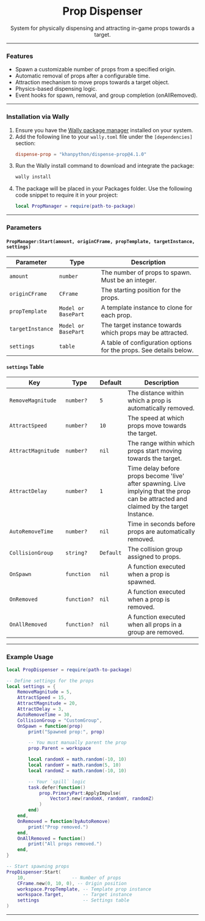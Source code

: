 <div align="center">
	<h1>Prop Dispenser</h1>
    <p>System for physically dispensing and attracting in-game props towards a target.</p>
</div>

---

### Features

- Spawn a customizable number of props from a specified origin.
- Automatic removal of props after a configurable time.
- Attraction mechanism to move props towards a target object.
- Physics-based dispensing logic.
- Event hooks for spawn, removal, and group completion (onAllRemoved).

---

### Installation via Wally

1. Ensure you have the [Wally package manager](https://github.com/UpliftGames/wally) installed on your system.
2. Add the following line to your `wally.toml` file under the `[dependencies]` section:
   ```toml
   dispense-prop = "khanpython/dispense-prop@4.1.0"
   ```
3. Run the Wally install command to download and integrate the package:
    ```bash
    wally install
    ```
4. The package will be placed in your Packages folder. Use the following code snippet to require it in your project:
    ```lua
    local PropManager = require(path-to-package)
    ```

---

### Parameters

#### `PropManager:Start(amount, originCFrame, propTemplate, targetInstance, settings)`

| Parameter        | Type            | Description                                                                 |
|------------------|-----------------|-----------------------------------------------------------------------------|
| `amount`         | `number`        | The number of props to spawn. Must be an integer.                          |
| `originCFrame`   | `CFrame`        | The starting position for the props.                                       |
| `propTemplate`   | `Model or BasePart`| A template instance to clone for each prop.                                |
| `targetInstance` | `Model or BasePart`| The target instance towards which props may be attracted.                  |
| `settings`       | `table`         | A table of configuration options for the props. See details below.         |

#### `settings` Table

| Key               | Type             | Default      | Description                                                                 |
|--------------------|------------------|--------------|-----------------------------------------------------------------------------|
| `RemoveMagnitude` | `number?`        | `5`          | The distance within which a prop is automatically removed.                  |
| `AttractSpeed`    | `number?`        | `10`         | The speed at which props move towards the target.                           |
| `AttractMagnitude`| `number?`        | `nil`        | The range within which props start moving towards the target.               |
| `AttractDelay`      | `number?`        | `1`          | Time delay before props become 'live' after spawning. Live implying that the prop can be attracted and claimed by the target Instance.                      |
| `AutoRemoveTime`  | `number?`        | `nil`        | Time in seconds before props are automatically removed.                     |
| `CollisionGroup`  | `string?`        | `Default`    | The collision group assigned to props.                                      |
| `OnSpawn`         | `function`       | `nil`        | A function executed when a prop is spawned.                                 |
| `OnRemoved`       | `function?`      | `nil`        | A function executed when a prop is removed.                                 |
| `OnAllRemoved`    | `function?`      | `nil`        | A function executed when all props in a group are removed.                  |

---

### Example Usage

```lua
local PropDispenser = require(path-to-package)

-- Define settings for the props
local settings = {
    RemoveMagnitude = 5,
    AttractSpeed = 15,
    AttractMagnitude = 20,
    AttractDelay = 3,
    AutoRemoveTime = 30,
    CollisionGroup = "CustomGroup",
    OnSpawn = function(prop)
        print("Spawned prop:", prop)

        -- You must manually parent the prop
        prop.Parent = workspace

        local randomX = math.random(-10, 10)
        local randomY = math.random(5, 10)
        local randomZ = math.random(-10, 10)

        -- Your `spill` logic
        task.defer(function()
            prop.PrimaryPart:ApplyImpulse(
                Vector3.new(randomX, randomY, randomZ)
            )
        end)
    end,
    OnRemoved = function(byAutoRemove)
        print("Prop removed.")
    end,
    OnAllRemoved = function()
        print("All props removed.")
    end,
}

-- Start spawning props
PropDispenser:Start(
    10,                 -- Number of props
    CFrame.new(0, 10, 0), -- Origin position
    workspace.PropTemplate, -- Template prop instance
    workspace.Target,       -- Target instance
    settings                -- Settings table
)
```

---
